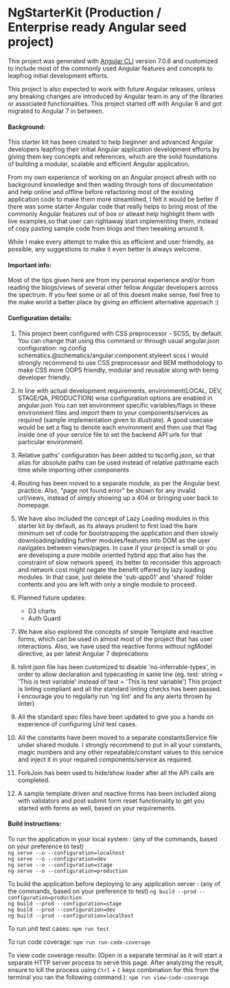 # NgStarterKit (Production / Enterprise ready Angular seed project)

This project was generated with [Angular CLI](https://github.com/angular/angular-cli) version 7.0.6 and customized to include most of the commonly used Angular features and concepts to leapfrog initial development efforts.

This project is also expected to work with future Angular releases, unless any breaking changes are introduced by Angular team in any of the libraries or associated functionalities. This project started off with Angular 6 and got migrated to Angular 7 in between.

#### Background:

This starter kit has been created to help beginner and advanced Angular developers leapfrog their initial Angular application development efforts by giving them key concepts and references, which are the solid foundations of building a modular, scalable and efficient Angular application.

From my own experience of working on an Angular project afresh with no background knowledge and then wading through tons of documentation and help online and offline before refactoring most of the existing application code to make them more streamlined, I felt it would be better if there was some starter Angular code that really helps to bring most of the commonly Angular features out of box or atleast help highlight them with live examples,so that user can rightaway start implementing them, instead of copy pasting sample code from blogs and then tweaking around it.

While I make every attempt to make this as efficient and user friendly, as possible, any suggestions to make it even better is always welcome.

#### Important info:

Most of the tips given here are from my personal experience and/or from reading the blogs/views of several other fellow Angular developers across the spectrum. If you feel some or all of this doesnt make sense, feel free to the make world a better place by giving an efficient alternative approach :)

#### Configuration details:

1. This project been configured with CSS preprocessor - SCSS, by default. You can change that using this command or through usual angular.json configuration:
   ng config schematics.@schematics/angular:component.styleext scss
   I would strongly recommend to use CSS preprocessor and BEM methodology to make CSS more OOPS friendly, modular and reusable along with being developer friendly.

2. In line with actual development requirements, environment(LOCAL, DEV, STAGE/QA, PRODUCTION) wise configuration options are enabled in angular.json
   You can set environment specific variables/flags in these environment files and import them to your components/services as required (sample implementation given to illustrate). A good usecase would be set a flag to denote each environment and then use that flag inside one of your service file to set the backend API urls for that particular environment.

3. Relative paths' configuration has been added to tsconfig.json, so that alias for absolute paths can be used instead of relative pathname each time while importing other components

4. Routing has been moved to a separate module, as per the Angular best practice. Also, "page not found error" be shown for any invalid url/views, instead of simply showing up a 404 or bringing user back to homepage.


5. We have also included the concept of Lazy Loading modules in this starter kit by default, as its always prudent to first load the bare minimum set of code for bootstrapping the application and then slowly downloading/adding further modules/features into DOM as the user navigates between views/pages. In case if your project is small or you are developing a pure mobile oriented hybrid app that also has the constraint of slow network speed, its better to reconsider this approach and network cost might negate the benefit offered by lazy loading modules. In that case, just delete the 'sub-app01' and 'shared' folder contents and you are left with only a single module to proceed.

6. Planned future updates:
   - D3 charts
   - Auth Guard

7. We have also explored the concepts of simple Template and reactive forms, which can be used in almost most of the project that has user interactions. Also, we have used the reactive forms without ngModel directive, as per latest Angular 7 deprecations

8. tslint.json file has been customized to disable 'no-inferrable-types', in order to allow declaration and typecasting in same line (eg. test: string = 'This is test variable' instead of test = 'This is test variable')
   This project is linting compliant and all the standard linting checks has been passed. I encourage you to regularly run 'ng lint' and fix any alerts thrown by linter)

9. All the standard spec files have been updated to give you a hands on experience of configuring Unit test cases.

10. All the constants have been moved to a separate constantsService file under shared module. I strongly recommend to put in all your constants, magic numbers and any other repeatable/constant values to this service and inject it in your required components/service as required.

11. ForkJoin has been used to hide/show loader after all the API calls are completed.

12. A sample template driven and reactive forms has been included along with validators and post submit form reset functionality to get you started with forms as well, based on your requirements.

#### Build instructions:

To run the application in your local system : (any of the commands, based on your preference to test)  
`ng serve --o --configuration=localhost`  
`ng serve --o --configuration=dev`  
`ng serve --o --configuration=stage`  
`ng serve --o --configuration=production`  

To build the application before deploying to any application server : (any of the commands, based on your preference to test)
`ng build --prod --configuration=production`  
`ng build --prod --configuration=stage`  
`ng build --prod --configuration=dev`  
`ng build --prod --configuration=localhost`  

To run unit test cases:
`npm run test`

To run code coverage:
`npm run run-code-coverage`

To view code coverage results:
(Open in a separate terminal as it will start a separate HTTP server process to serve this page.
After analyzing the result, ensure to kill the process using `Ctrl` + `C` keys combination for this from the terminal you ran the following command.):
`npm run view-code-coverage`
